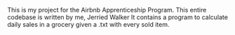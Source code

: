This is my project for the Airbnb Apprenticeship Program. 
This entire codebase is written by me, Jerried Walker
It contains a program to calculate daily sales in a grocery given a .txt with every sold item. 
